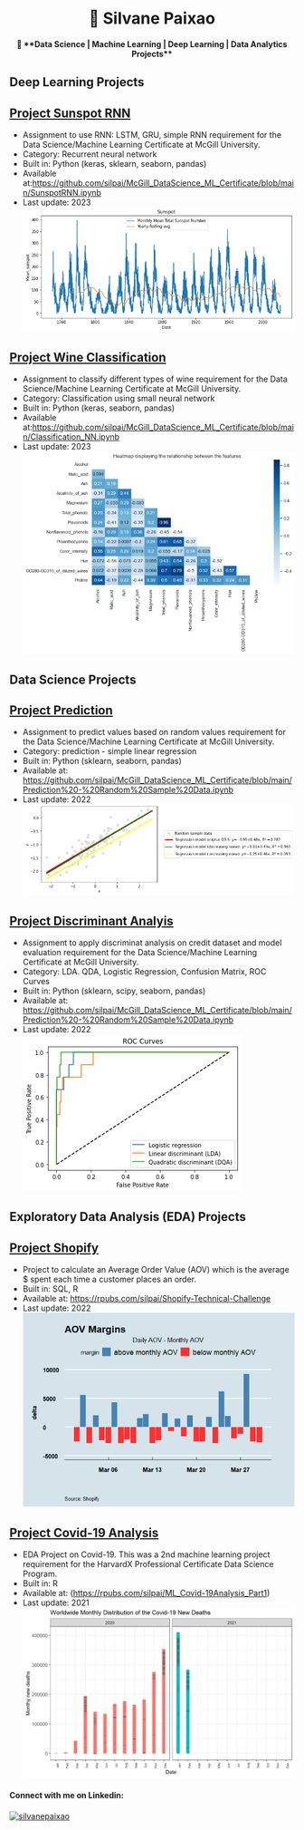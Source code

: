 <h1 align="center">👋 Silvane Paixao</h1>
<h4 align="center">👯  **Data Science | Machine Learning | Deep Learning | Data Analytics Projects** </h4>

<h2 align="left"> Deep Learning Projects </h2>

## [Project Sunspot RNN](https://github.com/silpai/McGill_DataScience_ML_Certificate/blob/main/SunspotRNN.ipynb)
* Assignment to use RNN: LSTM, GRU, simple RNN requirement for the Data Science/Machine Learning Certificate at McGill University.
* Category: Recurrent neural network
* Built in: Python (keras, sklearn, seaborn, pandas)
* Available at:https://github.com/silpai/McGill_DataScience_ML_Certificate/blob/main/SunspotRNN.ipynb
* Last update: 2023
![](https://github.com/silpai/SilvanePortfolio/blob/main/Images/Sunspot%20timeSeries.png)

## [Project Wine Classification](https://github.com/silpai/McGill_DataScience_ML_Certificate/blob/main/Classification_NN.ipynb)
* Assignment to classify different types of wine requirement for the Data Science/Machine Learning Certificate at McGill University.
* Category: Classification using small neural network
* Built in: Python (keras, seaborn, pandas)
* Available at:https://github.com/silpai/McGill_DataScience_ML_Certificate/blob/main/Classification_NN.ipynb
* Last update: 2023
![](https://github.com/silpai/SilvanePortfolio/blob/main/Images/wine%20corr.png)


<h2 align="left"> Data Science Projects </h2>

## [Project Prediction](https://github.com/silpai/McGill_DataScience_ML_Certificate/blob/main/Prediction%20-%20Random%20Sample%20Data.ipynb)
* Assignment to predict values based on random values requirement for the Data Science/Machine Learning Certificate at McGill University.
* Category: prediction - simple linear regression
* Built in: Python (sklearn, seaborn, pandas)
* Available at: https://github.com/silpai/McGill_DataScience_ML_Certificate/blob/main/Prediction%20-%20Random%20Sample%20Data.ipynb
* Last update: 2022
![](https://github.com/silpai/SilvanePortfolio/blob/main/Images/random_LR.png)

## [Project Discriminant Analyis](https://github.com/silpai/McGill_DataScience_ML_Certificate/blob/main/Prediction%20-%20Random%20Sample%20Data.ipynb)
* Assignment to apply discriminat analysis on credit dataset and model evaluation requirement for the Data Science/Machine Learning Certificate at McGill University.
* Category: LDA. QDA, Logistic Regression, Confusion Matrix, ROC Curves
* Built in: Python (sklearn, scipy, seaborn, pandas)
* Available at: https://github.com/silpai/McGill_DataScience_ML_Certificate/blob/main/Prediction%20-%20Random%20Sample%20Data.ipynb
* Last update: 2022
![](https://github.com/silpai/SilvanePortfolio/blob/main/Images/ROCcurve.png)



<h2 align="left"> Exploratory Data Analysis (EDA) Projects </h2>

## [Project Shopify](https://github.com/silpai/ShopifyChallenge)
* Project to calculate an Average Order Value (AOV) which is the average $ spent each time a customer places an order.
* Built in: SQL, R 
* Available at: https://rpubs.com/silpai/Shopify-Technical-Challenge
* Last update: 2022
![](https://github.com/silpai/SilvanePortfolio/blob/main/Images/AOV%20Margins.png) 

## [Project Covid-19 Analysis](https://github.com/silpai/Machine-Learning---Covid-19)
* EDA Project on Covid-19. This was a 2nd machine learning project requirement for the HarvardX Professional Certificate Data Science Program.
* Built in: R 
* Available at: (https://rpubs.com/silpai/ML_Covid-19Analysis_Part1)
* Last update: 2021
![](https://github.com/silpai/SilvanePortfolio/blob/main/Images/Covid_19Deaths2020.png)
</a> </p>

<h4 align="left">Connect with me on Linkedin:</h4>
<p align="left">
<a href="https://linkedin.com/in/silvanepaixao" target="blank"><img align="center" src="https://raw.githubusercontent.com/rahuldkjain/github-profile-readme-generator/master/src/images/icons/Social/linked-in-alt.svg" alt="silvanepaixao" height="30" width="40" /></a>
</p>

